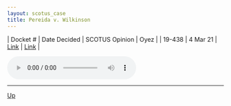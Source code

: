 ```yaml
---
layout: scotus_case
title: Pereida v. Wilkinson
---
```


| Docket # | Date Decided | SCOTUS Opinion | Oyez |
| 19-438 | 4 Mar 21 | [Link](https://www.supremecourt.gov/opinions/20pdf/592us2r17_l537.pdf) | [Link](https://www.oyez.org/cases/2020/19-438) |

<audio controls>
   <source src='./resources/19-438.mp3' type='audio/mpeg'>
</audio>

<object data='./resources/19-438.pdf' type='application/pdf'></object>

---

[Up](./README.md)